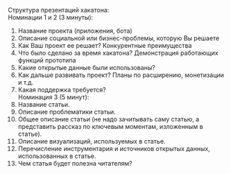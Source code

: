Структура презентаций хакатона:    
Номинации 1 и 2 (3 минуты):    
1. Название проекта (приложения, бота)    
2. Описание социальной или бизнес-проблемы, которую Вы решаете    
3. Как Ваш проект ее решает? Конкурентные преимущества    
4. Что было сделано за время хакатона? Демонстрация работающих функций прототипа    
5. Какие открытые данные были использованы?     
6. Как дальше развивать проект? Планы по расширению, монетизации и т.д.     
7. Какая поддержка требуется?    
Номинация 3 (5 минут):     
1. Название статьи.    
2. Описание проблематики статьи.    
3. Общее описание статьи (не надо зачитывать саму статью, а представить рассказ по ключевым моментам, изложенным в статье).     
3. Описание визуализаций, используемых в статье.    
4. Перечисление инструментария и источников открытых данных, использованных в статье.    
5. Чем статья будет полезна читателям?    
